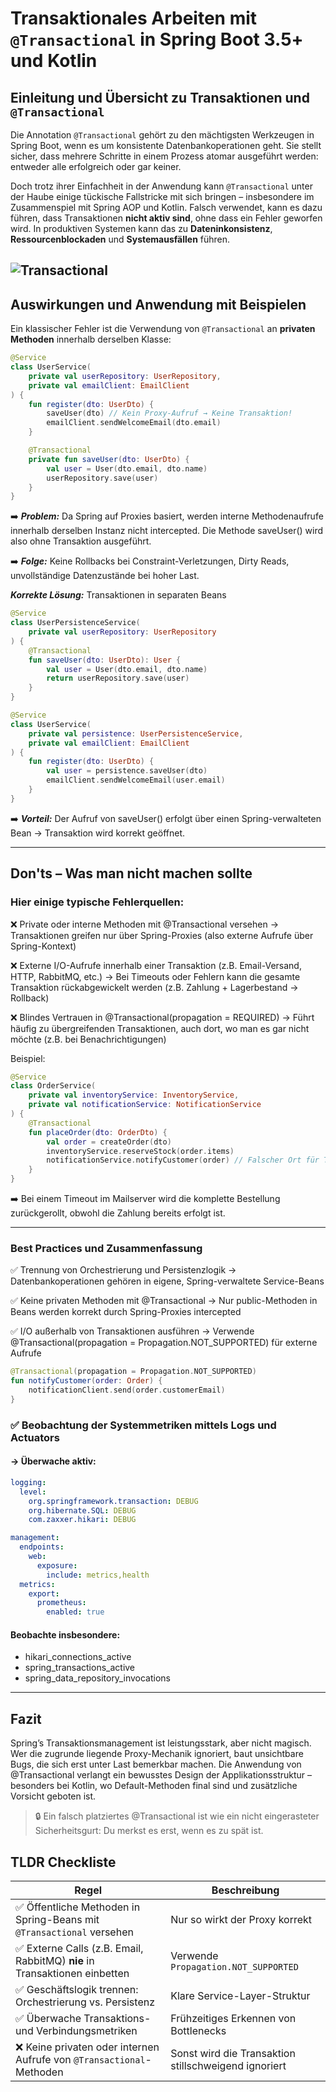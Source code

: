 # Transaktionales Arbeiten mit `@Transactional` in Spring Boot 3.5+ und Kotlin

## Einleitung und Übersicht zu Transaktionen und `@Transactional`

Die Annotation `@Transactional` gehört zu den mächtigsten Werkzeugen in Spring Boot, wenn es um konsistente Datenbankoperationen geht. Sie stellt sicher, dass mehrere Schritte in einem Prozess atomar ausgeführt werden: entweder alle erfolgreich oder gar keiner.

Doch trotz ihrer Einfachheit in der Anwendung kann `@Transactional` unter der Haube einige tückische Fallstricke mit sich bringen – insbesondere im Zusammenspiel mit Spring AOP und Kotlin. Falsch verwendet, kann es dazu führen, dass Transaktionen **nicht aktiv sind**, ohne dass ein Fehler geworfen wird. In produktiven Systemen kann das zu **Dateninkonsistenz**, **Ressourcenblockaden** und **Systemausfällen** führen.


![Transactional](assets/transaction.svg)
---

## Auswirkungen und Anwendung mit Beispielen

Ein klassischer Fehler ist die Verwendung von `@Transactional` an **privaten Methoden** innerhalb derselben Klasse:

```kotlin
@Service
class UserService(
    private val userRepository: UserRepository,
    private val emailClient: EmailClient
) {
    fun register(dto: UserDto) {
        saveUser(dto) // Kein Proxy-Aufruf → Keine Transaktion!
        emailClient.sendWelcomeEmail(dto.email)
    }

    @Transactional
    private fun saveUser(dto: UserDto) {
        val user = User(dto.email, dto.name)
        userRepository.save(user)
    }
}
```

➡️ ***Problem:*** Da Spring auf Proxies basiert, werden interne Methodenaufrufe innerhalb derselben Instanz nicht 
intercepted. Die Methode saveUser() wird also ohne Transaktion ausgeführt.

➡️ ***Folge:*** Keine Rollbacks bei Constraint-Verletzungen, Dirty Reads, unvollständige Datenzustände bei hoher Last.

***Korrekte Lösung:*** Transaktionen in separaten Beans

```kotlin
@Service
class UserPersistenceService(
    private val userRepository: UserRepository
) {
    @Transactional
    fun saveUser(dto: UserDto): User {
        val user = User(dto.email, dto.name)
        return userRepository.save(user)
    }
}

@Service
class UserService(
    private val persistence: UserPersistenceService,
    private val emailClient: EmailClient
) {
    fun register(dto: UserDto) {
        val user = persistence.saveUser(dto)
        emailClient.sendWelcomeEmail(user.email)
    }
}
```
➡️ ***Vorteil:*** Der Aufruf von saveUser() erfolgt über einen Spring-verwalteten Bean → Transaktion wird korrekt 
geöffnet.

---
## Don'ts – Was man nicht machen sollte
### Hier einige typische Fehlerquellen:

❌ Private oder interne Methoden mit @Transactional versehen
→ Transaktionen greifen nur über Spring-Proxies (also externe Aufrufe über Spring-Kontext)

❌ Externe I/O-Aufrufe innerhalb einer Transaktion (z.B. Email-Versand, HTTP, RabbitMQ, etc.)
→ Bei Timeouts oder Fehlern kann die gesamte Transaktion rückabgewickelt werden (z.B. Zahlung + Lagerbestand → Rollback)

❌ Blindes Vertrauen in @Transactional(propagation = REQUIRED)
→ Führt häufig zu übergreifenden Transaktionen, auch dort, wo man es gar nicht möchte (z.B. bei Benachrichtigungen)

Beispiel:

```kotlin
@Service
class OrderService(
    private val inventoryService: InventoryService,
    private val notificationService: NotificationService
) {
    @Transactional
    fun placeOrder(dto: OrderDto) {
        val order = createOrder(dto)
        inventoryService.reserveStock(order.items)
        notificationService.notifyCustomer(order) // Falscher Ort für Transaktion
    }
}
```
➡️ Bei einem Timeout im Mailserver wird die komplette Bestellung zurückgerollt, obwohl die Zahlung bereits erfolgt ist.

---
### Best Practices und Zusammenfassung

✅ Trennung von Orchestrierung und Persistenzlogik
→ Datenbankoperationen gehören in eigene, Spring-verwaltete Service-Beans

✅ Keine privaten Methoden mit @Transactional
→ Nur public-Methoden in Beans werden korrekt durch Spring-Proxies intercepted

✅ I/O außerhalb von Transaktionen ausführen
→ Verwende @Transactional(propagation = Propagation.NOT_SUPPORTED) für externe Aufrufe

```kotlin
@Transactional(propagation = Propagation.NOT_SUPPORTED)
fun notifyCustomer(order: Order) {
    notificationClient.send(order.customerEmail)
}
```

### ✅ Beobachtung der Systemmetriken mittels Logs und Actuators
#### → Überwache aktiv:

```yaml
logging:
  level:
    org.springframework.transaction: DEBUG
    org.hibernate.SQL: DEBUG
    com.zaxxer.hikari: DEBUG

management:
  endpoints:
    web:
      exposure:
        include: metrics,health
  metrics:
    export:
      prometheus:
        enabled: true
```

#### Beobachte insbesondere:

* hikari_connections_active
* spring_transactions_active
* spring_data_repository_invocations
---

## Fazit
Spring’s Transaktionsmanagement ist leistungsstark, aber nicht magisch. Wer die zugrunde liegende Proxy-Mechanik ignoriert, baut unsichtbare Bugs, die sich erst unter Last bemerkbar machen. Die Anwendung von @Transactional verlangt ein 
bewusstes Design der Applikationsstruktur – besonders bei Kotlin, wo Default-Methoden final sind und zusätzliche Vorsicht geboten ist.

> 🔒 Ein falsch platziertes @Transactional ist wie ein nicht eingerasteter Sicherheitsgurt: Du merkst es erst, wenn es zu spät ist.

## TLDR Checkliste

| Regel                                                                     | Beschreibung                                         |
|---------------------------------------------------------------------------| ---------------------------------------------------- |
| ✅ Öffentliche Methoden in Spring-Beans mit `@Transactional` versehen      | Nur so wirkt der Proxy korrekt                       |
| ✅ Externe Calls (z.B. Email, RabbitMQ) **nie** in Transaktionen einbetten | Verwende `Propagation.NOT_SUPPORTED`                 |
| ✅ Geschäftslogik trennen: Orchestrierung vs. Persistenz                   | Klare Service-Layer-Struktur                         |
| ✅ Überwache Transaktions- und Verbindungsmetriken                         | Frühzeitiges Erkennen von Bottlenecks                |
| ❌ Keine privaten oder internen Aufrufe von `@Transactional`-Methoden      | Sonst wird die Transaktion stillschweigend ignoriert |


